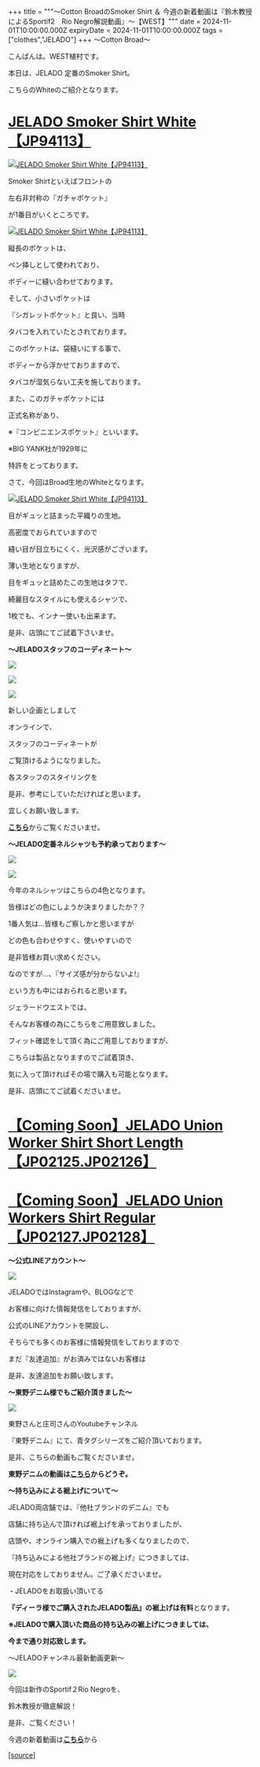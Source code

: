 +++
title = """〜Cotton BroadのSmoker Shirt ＆ 今週の新着動画は『鈴木教授によるSportif2　Rio Negro解説動画』〜【WEST】"""
date = 2024-11-01T10:00:00.000Z
expiryDate = 2024-11-01T10:00:00.000Z
tags = ["clothes","JELADO"]
+++
〜Cotton Broad〜

こんばんは。WEST植村です。

本日は、JELADO 定番のSmoker Shirt。

こちらのWhiteのご紹介となります。　

[JELADO Smoker Shirt White【JP94113】](https://jelado.com/products/jelado-smokershirt-white-jp94113)
==================================================================================================

[![JELADO Smoker Shirt White【JP94113】](https://stat.ameba.jp/user_images/20241101/18/jeladowest/d6/c5/j/o1080108015504840437.jpg)](https://stat.ameba.jp/user_images/20241101/18/jeladowest/d6/c5/j/o1080108015504840437.jpg)

Smoker Shirtといえばフロントの

左右非対称の『ガチャポケット』

が1番目がいくところです。

[![JELADO Smoker Shirt White【JP94113】](https://stat.ameba.jp/user_images/20241101/18/jeladowest/84/e8/j/o1080108015504840443.jpg)](https://stat.ameba.jp/user_images/20241101/18/jeladowest/84/e8/j/o1080108015504840443.jpg)

縦長のポケットは、

ペン挿しとして使われており、

ボディーに縫い合わせております。

そして、小さいポケットは

『シガレットポケット』と良い、当時

タバコを入れていたとされております。

このポケットは、袋縫いにする事で、

ボディーから浮かせておりますので、

タバコが湿気らない工夫を施しております。

また、このガチャポケットには

正式名称があり、

※『コンビニエンスポケット』といいます。

※BIG YANK社が1929年に

特許をとっております。

さて、今回はBroad生地のWhiteとなります。

[![JELADO Smoker Shirt White【JP94113】](https://stat.ameba.jp/user_images/20241101/18/jeladowest/93/3a/j/o0968096815504840448.jpg)](https://stat.ameba.jp/user_images/20241101/18/jeladowest/93/3a/j/o0968096815504840448.jpg)

目がギュッと詰まった平織りの生地。

高密度でおられていますので

縫い目が目立ちにくく、光沢感がございます。

薄い生地となりますが、

目をギュッと詰めたこの生地はタフで、

綺麗目なスタイルにも使えるシャツで、

1枚でも、インナー使いも出来ます。

是非、店頭にてご試着下さいませ。

**〜JELADOスタッフのコーディネート〜**

[![](https://stat.ameba.jp/user_images/20241019/18/jeladowest/7c/7f/j/o1080132115499829439.jpg)](https://stat.ameba.jp/user_images/20241019/18/jeladowest/7c/7f/j/o1080132115499829439.jpg)

[![](https://stat.ameba.jp/user_images/20241019/18/jeladowest/e2/1f/j/o1080125415499829443.jpg)](https://stat.ameba.jp/user_images/20241019/18/jeladowest/e2/1f/j/o1080125415499829443.jpg)

[![](https://stat.ameba.jp/user_images/20241019/18/jeladowest/ff/6c/j/o1080126415499829446.jpg)](https://stat.ameba.jp/user_images/20241019/18/jeladowest/ff/6c/j/o1080126415499829446.jpg)

新しい企画としまして

オンラインで、

スタッフのコーディネートが

ご覧頂けるようになりました。

各スタッフのスタイリングを

是非、参考にしていただければと思います。　

宜しくお願い致します。

[**こちら**](https://jelado.com/pages/coordinate)からご覧くださいませ。

**～JELADO定番ネルシャツも予約承っております～**

[![](https://stat.ameba.jp/user_images/20240723/17/jeladowest/d3/2b/j/o1080060515466520702.jpg)](https://stat.ameba.jp/user_images/20240723/17/jeladowest/d3/2b/j/o1080060515466520702.jpg)

[![](https://stat.ameba.jp/user_images/20240723/17/jeladowest/88/d7/j/o1080108015466520706.jpg)](https://stat.ameba.jp/user_images/20240723/17/jeladowest/88/d7/j/o1080108015466520706.jpg)

今年のネルシャツはこちらの4色となります。

皆様はどの色にしようか決まりましたか？？

1番人気は…皆様もご察しかと思いますが

どの色も合わせやすく、使いやすいので

是非皆様お買い求めください。

なのですが…、『サイズ感が分からないよ!』

という方も中にはおられると思います。

ジェラードウエストでは、

そんなお客様の為にこちらをご用意致しました。

フィット確認をして頂く為にご用意しておりますが、

こちらは製品となりますのでご試着頂き、

気に入って頂ければその場で購入も可能となります。

是非、店頭にてご試着くださいませ。

[**【Coming Soon】JELADO Union Worker Shirt Short Length【JP02125.JP02126】**](https://jelado.com/products/jelado-union-worker-shirt-short-length-jp02125-jp02126)
==============================================================================================================================================================

[**【Coming Soon】JELADO Union Workers Shirt Regular【JP02127.JP02128】**](https://jelado.com/products/jelado-union-worker-shirt-regular-length-jp02127-jp02128)
============================================================================================================================================================

**～公式LINEアカウント～**

[![](https://stat.ameba.jp/user_images/20240205/18/jeladowest/d0/b3/j/o1080152715397915926.jpg)](https://stat.ameba.jp/user_images/20240205/18/jeladowest/d0/b3/j/o1080152715397915926.jpg)

JELADOではInstagramや、BLOGなどで

お客様に向けた情報発信をしておりますが、

公式のLINEアカウントを開設し、

そちらでも多くのお客様に情報発信をしておりますので

まだ『友達追加』がお済みではないお客様は

是非、友達追加をお願い致します。

**～東野デニム様でもご紹介頂きました～**

[![](https://stat.ameba.jp/user_images/20240701/18/jeladowest/99/6d/j/o1080060715458192543.jpg)](https://stat.ameba.jp/user_images/20240701/18/jeladowest/99/6d/j/o1080060715458192543.jpg)

東野さんと庄司さんのYoutubeチャンネル

『東野デニム』にて、青タグシリーズをご紹介頂いております。

是非、こちらの動画もご覧くださいませ。

**東野デニムの動画は[こちら](https://youtu.be/nHYAB4dWWKc?si=0sstbyvsqqc15qkf)からどうぞ。**

**～持ち込みによる裾上げについて～**

JELADO両店舗では、『他社ブランドのデニム』でも

店舗に持ち込んで頂ければ裾上げを承っておりましたが、

店頭や、オンライン購入での裾上げも多くなりましたので、

『持ち込みによる他社ブランドの裾上げ』につきましては、

現在対応をしておりません。ご了承くださいませ。

・JELADOをお取扱い頂いてる

**『ディーラ様でご購入されたJELADO製品』の裾上げは有料**となります。

**※JELADOで購入頂いた商品の持ち込みの裾上げにつきましては、**

**今まで通り対応致します。**

〜JELADOチャンネル最新動画更新〜

[![](https://stat.ameba.jp/user_images/20241101/18/jeladowest/b3/47/j/o1080061015504838792.jpg)](https://stat.ameba.jp/user_images/20241101/18/jeladowest/b3/47/j/o1080061015504838792.jpg)

今回は新作のSportif２Rio Negroを、

鈴木教授が徹底解説！

是非、ご覧ください！

今週の新着動画は[**こちら**](https://youtu.be/Xa6NDnkzl-c?si=D-E8aOxK8lsTNAZQ)から

[[source]](https://jelado.com/blogs/news/cotton-broad%E3%81%AEsmoker-shirt-%E4%BB%8A%E9%80%B1%E3%81%AE%E6%96%B0%E7%9D%80%E5%8B%95%E7%94%BB%E3%81%AF-%E9%88%B4%E6%9C%A8%E6%95%99%E6%8E%88%E3%81%AB%E3%82%88%E3%82%8Bsportif2-rio-negro%E8%A7%A3%E8%AA%AC%E5%8B%95%E7%94%BB-west)

